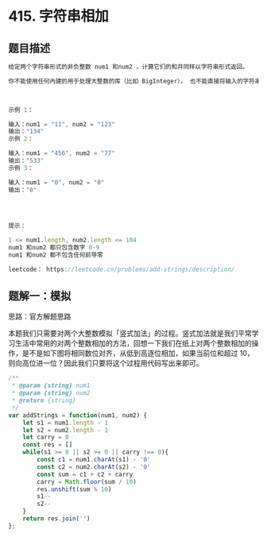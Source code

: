 # 415. 字符串相加

## 题目描述

```js
给定两个字符串形式的非负整数 num1 和num2 ，计算它们的和并同样以字符串形式返回。

你不能使用任何內建的用于处理大整数的库（比如 BigInteger）， 也不能直接将输入的字符串转换为整数形式。

 

示例 1：

输入：num1 = "11", num2 = "123"
输出："134"
示例 2：

输入：num1 = "456", num2 = "77"
输出："533"
示例 3：

输入：num1 = "0", num2 = "0"
输出："0"
 

 

提示：

1 <= num1.length, num2.length <= 104
num1 和num2 都只包含数字 0-9
num1 和num2 都不包含任何前导零

leetcode： https://leetcode.cn/problems/add-strings/description/

```


## 题解一：模拟

思路：官方解题思路

本题我们只需要对两个大整数模拟「竖式加法」的过程。竖式加法就是我们平常学习生活中常用的对两个整数相加的方法，回想一下我们在纸上对两个整数相加的操作，是不是如下图将相同数位对齐，从低到高逐位相加，如果当前位和超过 10，则向高位进一位？因此我们只要将这个过程用代码写出来即可。



```js
/**
 * @param {string} num1
 * @param {string} num2
 * @return {string}
 */
var addStrings = function(num1, num2) {
    let s1 = num1.length - 1
    let s2 = num2.length - 1
    let carry = 0
    const res = []
    while(s1 >= 0 || s2 >= 0 || carry !== 0){
        const c1 = num1.charAt(s1) - '0'
        const c2 = num2.charAt(s2) - '0'
        const sum = c1 + c2 + carry
        carry = Math.floor(sum / 10)
        res.unshift(sum % 10)
        s1--
        s2--
    }
    return res.join('')
};
```